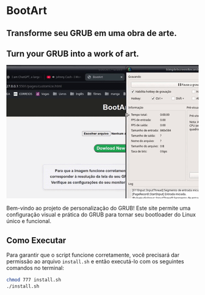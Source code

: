 # BootArt

##    Transforme seu GRUB em uma obra de arte.
    
##    Turn your GRUB into a work of art.

![Demonstração](./Demonstratio_bootart.gif)

Bem-vindo ao projeto de personalização do GRUB! Este site permite uma configuração visual e prática do GRUB para tornar seu bootloader do Linux único e funcional.

## Como Executar

Para garantir que o script funcione corretamente, você precisará dar permissão ao arquivo `install.sh` e então executá-lo com os seguintes comandos no terminal:

```bash
chmod 777 install.sh
./install.sh
